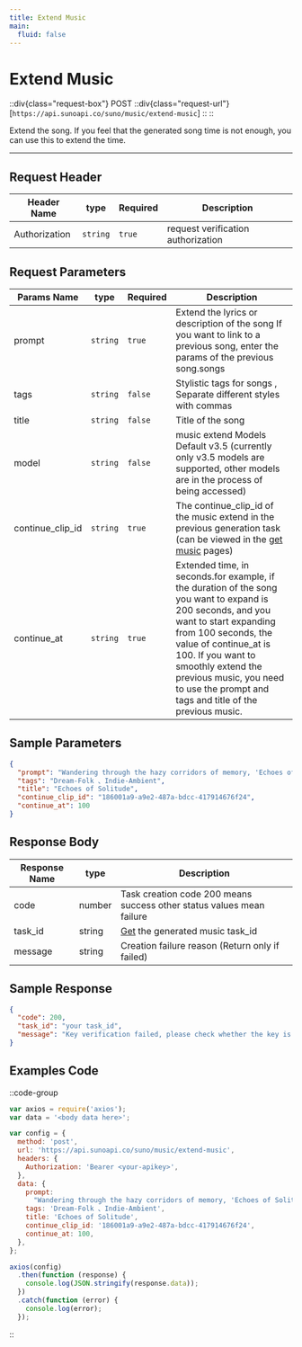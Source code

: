 ```yaml
---
title: Extend Music
main:
  fluid: false
---
```


# Extend Music

::div{class="request-box"}
<span class="request-identifier">POST</span>
::div{class="request-url"}
[`https://api.sunoapi.co/suno/music/extend-music`]
::
::

Extend the song. If you feel that the generated song time is not enough, you can use this to extend the time.

---

## Request Header

| Header Name   | type     | Required | Description                        |
| ------------- | -------- | -------- | ---------------------------------- |
| Authorization | `string` | `true`   | request verification authorization |

## Request Parameters

| Params Name      | type     | Required | Description                                                                                                                                                                                                                                                                                                      |
| ---------------- | -------- | -------- | ---------------------------------------------------------------------------------------------------------------------------------------------------------------------------------------------------------------------------------------------------------------------------------------------------------------- |
| prompt           | `string` | `true`   | Extend the lyrics or description of the song If you want to link to a previous song, enter the params of the previous song.songs                                                                                                                                                                                 |
| tags             | `string` | `false`  | Stylistic tags for songs , Separate different styles with commas                                                                                                                                                                                                                                                 |
| title            | `string` | `false`  | Title of the song                                                                                                                                                                                                                                                                                                |
| model            | `string` | `false`  | music extend Models Default v3.5 (currently only v3.5 models are supported, other models are in the process of being accessed)                                                                                                                                                                                   |
| continue_clip_id | `string` | `true`   | The continue_clip_id of the music extend in the previous generation task (can be viewed in the [get music](https://docs.sunoapi.co/suno-api-music/get-music#sample-response) pages)                                                                                                                                                     |
| continue_at      | `string` | `true`   | Extended time, in seconds.for example, if the duration of the song you want to expand is 200 seconds, and you want to start expanding from 100 seconds, the value of continue_at is 100. If you want to smoothly extend the previous music, you need to use the prompt and tags and title of the previous music. |

## Sample Parameters

```json
{
  "prompt": "Wandering through the hazy corridors of memory, 'Echoes of Solitude' weaves a tapestry of melancholic melodies that embrace the listener in a warm yet lonely embrace. The vocals, a soft whisper against the night, intertwine with the gentle strumming of an acoustic guitar, painting a picture of solitude that is both beautiful and haunting. Layers of ethereal synths rise and fall like the tide, carrying the song towards depths unknown, while the drums pulse with a distant, almost tribal rhythm, adding a touch of mystery to the already atmospheric soundscape. This is a track that embodies the quiet introspection of a soul seeking solace in the vastness of its own thoughts, a stylistic blend of dream-pop and indie-folk that lingers long after the final note fades away.",
  "tags": "Dream-Folk 、Indie-Ambient",
  "title": "Echoes of Solitude",
  "continue_clip_id": "186001a9-a9e2-487a-bdcc-417914676f24",
  "continue_at": 100
}
```

## Response Body

| Response Name | type   | Description                                                                             |
| ------------- | ------ | --------------------------------------------------------------------------------------- |
| code          | number | Task creation code 200 means success other status values ​​mean failure                 |
| task_id       | string | [Get](https://docs.sunoapi.co/suno-api-music/get-music) the generated music task_id |
| message       | string | Creation failure reason (Return only if failed)                                         |

## Sample Response

```json
{
  "code": 200,
  "task_id": "your task_id",
  "message": "Key verification failed, please check whether the key is correct"
}
```

## Examples Code

::code-group

```js [node]
var axios = require('axios');
var data = '<body data here>';

var config = {
  method: 'post',
  url: 'https://api.sunoapi.co/suno/music/extend-music',
  headers: {
    Authorization: 'Bearer <your-apikey>',
  },
  data: {
    prompt:
      "Wandering through the hazy corridors of memory, 'Echoes of Solitude' weaves a tapestry of melancholic melodies that embrace the listener in a warm yet lonely embrace. The vocals, a soft whisper against the night, intertwine with the gentle strumming of an acoustic guitar, painting a picture of solitude that is both beautiful and haunting. Layers of ethereal synths rise and fall like the tide, carrying the song towards depths unknown, while the drums pulse with a distant, almost tribal rhythm, adding a touch of mystery to the already atmospheric soundscape. This is a track that embodies the quiet introspection of a soul seeking solace in the vastness of its own thoughts, a stylistic blend of dream-pop and indie-folk that lingers long after the final note fades away.",
    tags: 'Dream-Folk 、Indie-Ambient',
    title: 'Echoes of Solitude',
    continue_clip_id: '186001a9-a9e2-487a-bdcc-417914676f24',
    continue_at: 100,
  },
};

axios(config)
  .then(function (response) {
    console.log(JSON.stringify(response.data));
  })
  .catch(function (error) {
    console.log(error);
  });
```
::
